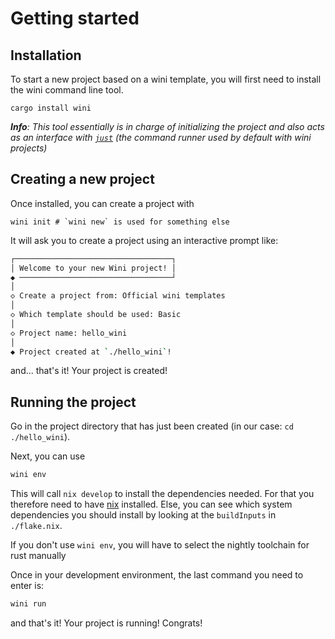 # Getting started

## Installation

To start a new project based on a wini template, you will first need to install the wini command line tool.

```
cargo install wini
```

_**Info**: This tool essentially is in charge of initializing the project and also acts as an interface with [`just`](https://github.com/casey/just) (the command runner used by default with wini projects)_

## Creating a new project

Once installed, you can create a project with

```
wini init # `wini new` is used for something else
```

It will ask you to create a project using an interactive prompt like:

```sh
┌───────────────────────────────────┐
│ Welcome to your new Wini project! │
◆ ──────────────────────────────────┘
│
◇ Create a project from: Official wini templates
│
◇ Which template should be used: Basic
│
◇ Project name: hello_wini
│
◆ Project created at `./hello_wini`!
```
and... that's it! Your project is created!

## Running the project

Go in the project directory that has just been created (in our case: `cd ./hello_wini`).

Next, you can use
```sh
wini env
```
This will call `nix develop` to install the dependencies needed. For that you therefore need to have [nix](https://nixos.org/learn/) installed. Else, you can see which system dependencies you should install by looking at the `buildInputs` in `./flake.nix`.

<div class="note">

If you don't use `wini env`, you will have to select the nightly toolchain for rust manually

</div>

Once in your development environment, the last command you need to enter is:
```sh
wini run
```

and that's it! Your project is running! Congrats!
